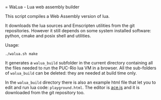 = WaLua - Lua web assembly builder

This script compiles a Web Assembly version of lua.

It downloads the lua sources and Emscripten utilities from the git
repositories.  However it still depends on some system installed software:
python, cmake and posix shell and utilities.

Usage:

```
./walua.sh make
```

It generates a `walua_build` subfolder in the current directory containing all
the files needed to run the PUC-Rio lua VM in a browser. All the sub-folders of
`walua_build` can be deleted: they are needed at build time only.

In the `walua_build` directory there is also an example html file that let you to edit
and run lua code: `playground.html`. The editor is [ace.js](https://ace.c9.io)
and it is downloaded from the git repository too.

